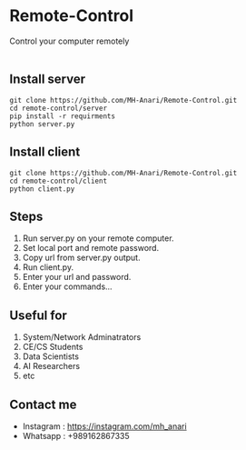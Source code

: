 # Remote-Control
Control your computer remotely
<br><br>
## Install server
```
git clone https://github.com/MH-Anari/Remote-Control.git
cd remote-control/server
pip install -r requirments
python server.py
```

## Install client
```
git clone https://github.com/MH-Anari/Remote-Control.git
cd remote-control/client
python client.py
```

## Steps
1. Run server.py on your remote computer.
2. Set local port and remote password.
3. Copy url from server.py output.
4. Run client.py.
5. Enter your url and password.
6. Enter your commands...

## Useful for
1. System/Network Adminatrators
2. CE/CS Students
3. Data Scientists
4. AI Researchers
5. etc

## Contact me
- Instagram : https://instagram.com/mh_anari
- Whatsapp : +989162867335
